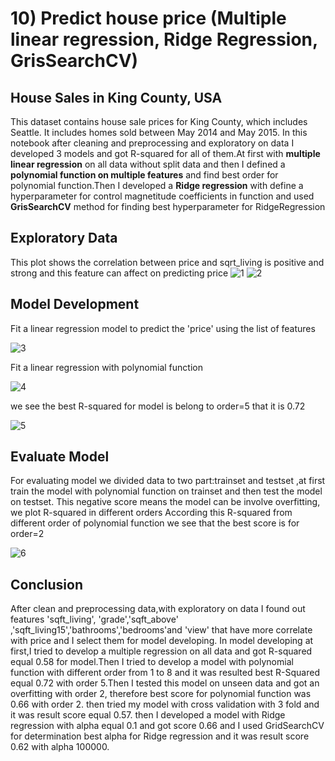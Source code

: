 # 10)	Predict house price (Multiple linear regression, Ridge Regression, GrisSearchCV)
## House Sales in King County, USA
This dataset contains house sale prices for King County, which includes Seattle. It includes homes sold between May 2014 and May 2015.
In this notebook after cleaning and preprocessing and exploratory on data I developed 3 models and got R-squared for all of them.At first  with **multiple  linear regression** on all data without split data and  then I defined a **polynomial function on multiple features** and find best order for polynomial function.Then I developed a **Ridge regression** with define a  hyperparameter for control magnetitude coefficients in function and  used **GrisSearchCV** method for finding best hyperparameter for RidgeRegression
## Exploratory Data
This plot shows the correlation between price and sqrt_living is positive and strong and this feature can affect on predicting price
![1](https://user-images.githubusercontent.com/56628918/114891544-463b0000-9e0c-11eb-919c-949e0955ebaf.png)
![2](https://user-images.githubusercontent.com/56628918/114891549-46d39680-9e0c-11eb-8049-e006c07bf6b5.png)
## Model Development
Fit a linear regression model to predict the 'price' using the list of features

![3](https://user-images.githubusercontent.com/56628918/114891552-46d39680-9e0c-11eb-92aa-ab1106e45aaa.png)

Fit a linear regression with polynomial function

![4](https://user-images.githubusercontent.com/56628918/114891554-476c2d00-9e0c-11eb-8d3c-0381d7da3c55.png)

we see the best R-squared for model is belong to order=5 that it is 0.72

![5](https://user-images.githubusercontent.com/56628918/114891557-476c2d00-9e0c-11eb-9602-351d963cc1d1.png)
## Evaluate Model
For evaluating model we divided data to two part:trainset and testset ,at first train the model with polynomial function on trainset and then test the model on testset.
This negative score means the model can be involve overfitting, we plot R-squared in different orders
According this R-squared from different order of polynomial function we see that the best score is for order=2

![6](https://user-images.githubusercontent.com/56628918/114891558-476c2d00-9e0c-11eb-9272-737cafeca65a.png)

## Conclusion
After clean and preprocessing data,with exploratory on data I found out features 'sqft_living', 'grade','sqft_above' ,'sqft_living15','bathrooms','bedrooms'and 'view' that have more correlate with price and I select them for model developing. In model developing at first,I tried to develop a multiple regression on all data and got R-squared equal 0.58 for model.Then I tried to develop a model with polynomial function with different order from 1 to 8 and it was resulted best R-Squared equal 0.72 with order 5.Then I tested this model on unseen data and got an overfitting with order 2, therefore best score for polynomial function was 0.66 with order 2. then tried my model with cross validation with 3 fold and it was result score equal 0.57. then I developed a model with Ridge regression with alpha equal 0.1 and got score 0.66 and I used GridSearchCV for determination best alpha for Ridge regression and it was result score 0.62 with alpha 100000.
